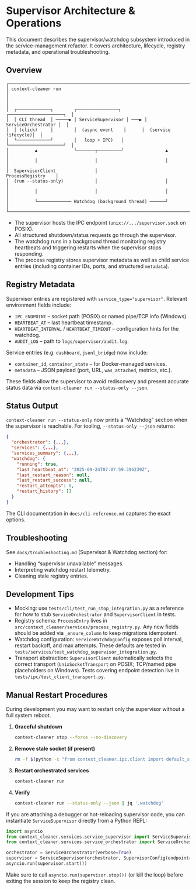 # Supervisor Architecture & Operations

This document describes the supervisor/watchdog subsystem introduced in the
service-management refactor. It covers architecture, lifecycle, registry
metadata, and operational troubleshooting.

## Overview

```
┌────────────────────────────────────────────────────────────────────────────┐
│ context-cleaner run                                                        │
│                                                                            │
│  ┌─────────────┐        ┌────────────────┐        ┌─────────────────────┐  │
│  │ CLI thread  │ ─────▶ │ ServiceSupervisor │ ───▶ │ ServiceOrchestrator │  │
│  │ (click)     │        │  (async event    │      │  (service lifecycle)│  │
│  └─────────────┘        │   loop + IPC)   │      └─────────────────────┘  │
│          ▲              └───────┬─────────┘                ▲             │
│          │                      │                          │             │
│  SupervisorClient               │                      ProcessRegistry    │
│  (run --status-only)            │                          │             │
│          │                      │                          │             │
│          └───────────── Watchdog (background thread) ──────┘             │
└────────────────────────────────────────────────────────────────────────────┘
```

* The supervisor hosts the IPC endpoint (`unix://.../supervisor.sock` on POSIX).
* All structured shutdown/status requests go through the supervisor.
* The watchdog runs in a background thread monitoring registry heartbeats and
  triggering restarts when the supervisor stops responding.
* The process registry stores supervisor metadata as well as child service
  entries (including container IDs, ports, and structured `metadata`).

## Registry Metadata

Supervisor entries are registered with `service_type="supervisor"`. Relevant
environment fields include:

* `IPC_ENDPOINT` – socket path (POSIX) or named pipe/TCP info (Windows).
* `HEARTBEAT_AT` – last heartbeat timestamp.
* `HEARTBEAT_INTERVAL` / `HEARTBEAT_TIMEOUT` – configuration hints for the watchdog.
* `AUDIT_LOG` – path to `logs/supervisor/audit.log`.

Service entries (e.g. `dashboard`, `jsonl_bridge`) now include:

* `container_id`, `container_state` – for Docker-managed services.
* `metadata` – JSON payload (port, URL, `was_attached`, metrics, etc.).

These fields allow the supervisor to avoid rediscovery and present accurate
status data via `context-cleaner run --status-only --json`.

## Status Output

`context-cleaner run --status-only` now prints a “Watchdog” section when the
supervisor is reachable. For tooling, `--status-only --json` returns:

```json
{
  "orchestrator": {...},
  "services": {...},
  "services_summary": {...},
  "watchdog": {
    "running": true,
    "last_heartbeat_at": "2025-09-24T07:07:59.396239Z",
    "last_restart_reason": null,
    "last_restart_success": null,
    "restart_attempts": 0,
    "restart_history": []
  }
}
```

The CLI documentation in `docs/cli-reference.md` captures the exact options.

## Troubleshooting

See `docs/troubleshooting.md` (Supervisor & Watchdog section) for:

* Handling “supervisor unavailable” messages.
* Interpreting watchdog restart telemetry.
* Cleaning stale registry entries.

## Development Tips

* Mocking: use `tests/cli/test_run_stop_integration.py` as a reference for how
  to stub `ServiceOrchestrator` and `SupervisorClient` in tests.
* Registry schema: `ProcessEntry` lives in
  `src/context_cleaner/services/process_registry.py`. Any new fields should be
  added via `_ensure_column` to keep migrations idempotent.
* Watchdog configuration: `ServiceWatchdogConfig` exposes poll interval,
  restart backoff, and max attempts. These defaults are tested in
  `tests/services/test_watchdog_supervisor_integration.py`.
* Transport abstraction: `SupervisorClient` automatically selects the correct
  transport (`UnixSocketTransport` on POSIX; TCP/named pipe placeholders on
  Windows). Tests covering endpoint detection live in
  `tests/ipc/test_client_transport.py`.

## Manual Restart Procedures

During development you may want to restart only the supervisor without a full
system reboot.

1. **Graceful shutdown**
   ```bash
   context-cleaner stop --force --no-discovery
   ```

2. **Remove stale socket (if present)**
   ```bash
   rm -f $(python -c "from context_cleaner.ipc.client import default_supervisor_endpoint; print(default_supervisor_endpoint())")
   ```

3. **Restart orchestrated services**
   ```bash
   context-cleaner run
   ```

4. **Verify**
   ```bash
   context-cleaner run --status-only --json | jq '.watchdog'
   ```

If you are attaching a debugger or hot-reloading supervisor code, you can
instantiate `ServiceSupervisor` directly from a Python REPL:

```python
import asyncio
from context_cleaner.services.service_supervisor import ServiceSupervisor, SupervisorConfig
from context_cleaner.services.service_orchestrator import ServiceOrchestrator

orchestrator = ServiceOrchestrator(verbose=True)
supervisor = ServiceSupervisor(orchestrator, SupervisorConfig(endpoint="/tmp/cc-supervisor.sock"))
asyncio.run(supervisor.start())
```

Make sure to call `asyncio.run(supervisor.stop())` (or kill the loop) before
exiting the session to keep the registry clean.
